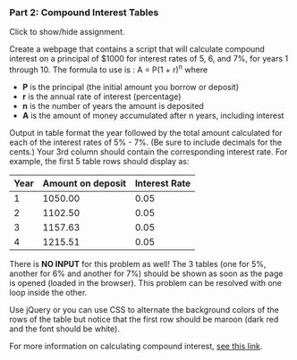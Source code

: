 ### Part 2: Compound Interest Tables

<p id="flip">Click to show/hide assignment.</p>
<div id="panel">

Create a webpage that contains a script that will calculate compound interest on a principal of $1000 for interest rates of 5, 6, and 7%, for years 1 through 10. The formula to use is : A = P(1 + r)<sup>n</sup> where  
  
- **P** is the principal (the initial amount you borrow or deposit)   
- **r** is the annual rate of interest (percentage)  
- **n** is the number of years the amount is deposited  
- **A** is the amount of money accumulated after n years, including interest  
  
Output in table format the year followed by the total amount calculated for each of the interest rates of 5% - 7%. (Be sure to include decimals for the cents.) Your 3rd column should contain the corresponding interest rate. For example, the first 5 table rows should display as:  
  
|Year|Amount on deposit|Interest Rate|
|:-|:-|:-|
|1|1050.00|0.05|
|2|1102.50|0.05|
|3|1157.63|0.05|
|4|1215.51|0.05|

There is **NO INPUT** for this problem as well! The 3 tables (one for 5%, another for 6% and another for 7%) should be shown as soon as the page is opened (loaded in the browser). This problem can be resolved with one loop inside the other.

Use jQuery or you can use CSS to alternate the background colors of the rows of the table but notice that the first row should be maroon (dark red and the font should be white).

For more information on calculating compound interest, [see this link](http://math.about.com/library/weekly/aa042002a.htm).   

</div>

<div class="row" id="results">
</div>

<script>

const calcInterest = (principal, rate, years) => {
    let 
        amount,
        o = {style: "currency", currency: "USD"},
        thisTable;

    thisTable = '<div class="one-third column"><table><thead><tr><th style="text-align:left">Year</th><th style="text-align:center">Amount on deposit</th><th style="text-align:right">Interest Rate</th></tr></thead><tbody>';
    for (let year = 1; year <= years; year++) {
        amount = principal * ( 1 + rate ) ** year; 
        thisTable += `<tr><td style="text-align:left">${year}</td><td style="text-align:center">${amount.toLocaleString("en", o)}</td><td style="text-align:right">${rate}</td></tr>`;
    }
    thisTable += '</tbody></table></div>';
    $('#results').append(thisTable);

}

window.addEventListener('load', () => {
    calcInterest(1000, 0.05, 10);
    calcInterest(1000, 0.06, 10);
    calcInterest(1000, 0.07, 10);
    $( "table thead tr th" ).each(function( index ) {
        $( this ).css("background-color", "orchid");
        $( this ).css("color", "whitesmoke");
});
    $("table tr:nth-child(even)").css("background", "#33c3f0");
    $("table tr:nth-child(odd)").css("background", "whitesmoke");
});        
</script>





